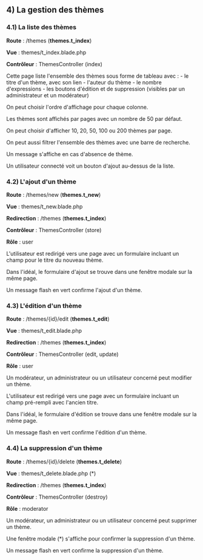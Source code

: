 ## 4) La gestion des thèmes

### 4.1) La liste des thèmes

**Route** : /themes (**themes.t_index**)

**Vue** : themes/t_index.blade.php

**Contrôleur** : ThemesController (index)

Cette page liste l'ensemble des thèmes sous forme de tableau avec :
\- le titre d'un thème, avec son lien
\- l'auteur du thème
\- le nombre d'expressions
\- les boutons d'édition et de suppression (visibles par un administrateur et un modérateur)

On peut choisir l'ordre d'affichage pour chaque colonne.

Les thèmes sont affichés par pages avec un nombre de 50 par défaut.

On peut choisir d'afficher 10, 20, 50, 100 ou 200 thèmes par page.

On peut aussi filtrer l'ensemble des thèmes avec une barre de recherche.

Un message s'affiche en cas d'absence de thème.

Un utilisateur connecté voit un bouton d'ajout au-dessus de la liste.

### 4.2) L'ajout d'un thème

**Route** : /themes/new (**themes.t_new**)

**Vue** : themes/t_new.blade.php

**Redirection** : /themes (**themes.t_index**)

**Contrôleur** : ThemesController (store)

**Rôle** : user

L'utilisateur est redirigé vers une page avec un formulaire incluant un champ pour le titre du nouveau thème.

Dans l'idéal, le formulaire d'ajout se trouve dans une fenêtre modale sur la même page.

Un message flash en vert confirme l'ajout d'un thème.

### 4.3) L'édition d'un thème

**Route** : /themes/{id}/edit (**themes.t_edit**)

**Vue** : themes/t_edit.blade.php

**Redirection** : /themes (**themes.t_index**)

**Contrôleur** : ThemesController (edit, update)

**Rôle** : user

Un modérateur, un administrateur ou un utilisateur concerné peut modifier un thème.

L'utilisateur est redirigé vers une page avec un formulaire incluant un champ pré-rempli avec l'ancien titre.

Dans l'idéal, le formulaire d'édition se trouve dans une fenêtre modale sur la même page.

Un message flash en vert confirme l'édition d'un thème.

### 4.4) La suppression d'un thème

**Route** : /themes/{id}/delete (**themes.t_delete**)

**Vue** : themes/t_delete.blade.php (*)

**Redirection** : /themes (**themes.t_index**)

**Contrôleur** : ThemesController (destroy)

**Rôle** : moderator

Un modérateur, un administrateur ou un utilisateur concerné peut supprimer un thème.

Une fenêtre modale (*) s'affiche pour confirmer la suppression d'un thème.

Un message flash en vert confirme la suppression d'un thème.